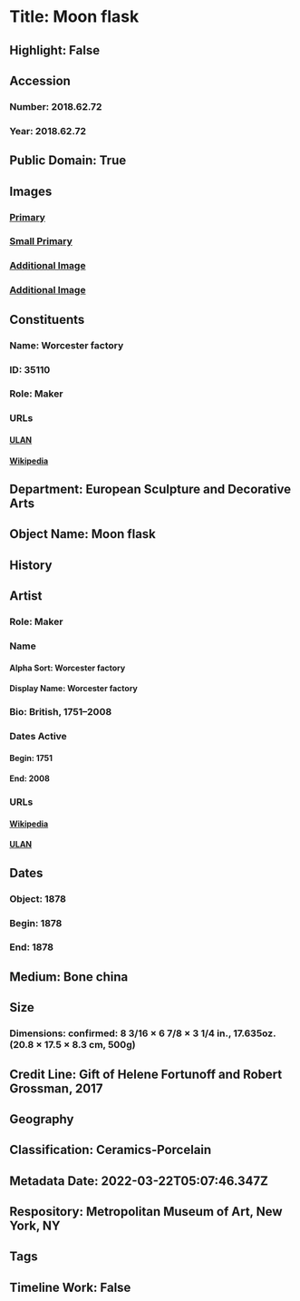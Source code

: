# Title: Moon flask
## Highlight: False
## Accession
### Number: 2018.62.72
### Year: 2018.62.72
## Public Domain: True
## Images
### [Primary](https://images.metmuseum.org/CRDImages/es/original/DP-16489-143.jpg)
### [Small Primary](https://images.metmuseum.org/CRDImages/es/web-large/DP-16489-143.jpg)
### [Additional Image](https://images.metmuseum.org/CRDImages/es/original/DP-16489-144.jpg)
### [Additional Image](https://images.metmuseum.org/CRDImages/es/original/DP-16489-453.jpg)
## Constituents
### Name: Worcester factory
### ID: 35110
### Role: Maker
### URLs
#### [ULAN](http://vocab.getty.edu/page/ulan/500332804)
#### [Wikipedia](https://www.wikidata.org/wiki/Q668894)
## Department: European Sculpture and Decorative Arts
## Object Name: Moon flask
## History
## Artist
### Role: Maker
### Name
#### Alpha Sort: Worcester factory
#### Display Name: Worcester factory
### Bio: British, 1751–2008
### Dates Active
#### Begin: 1751
#### End: 2008
### URLs
#### [Wikipedia](https://www.wikidata.org/wiki/Q668894)
#### [ULAN](http://vocab.getty.edu/page/ulan/500332804)
## Dates
### Object: 1878
### Begin: 1878
### End: 1878
## Medium: Bone china
## Size
### Dimensions: confirmed: 8 3/16 × 6 7/8 × 3 1/4 in., 17.635oz. (20.8 × 17.5 × 8.3 cm, 500g)
## Credit Line: Gift of Helene Fortunoff and Robert Grossman, 2017
## Geography
## Classification: Ceramics-Porcelain
## Metadata Date: 2022-03-22T05:07:46.347Z
## Respository: Metropolitan Museum of Art, New York, NY
## Tags
## Timeline Work: False